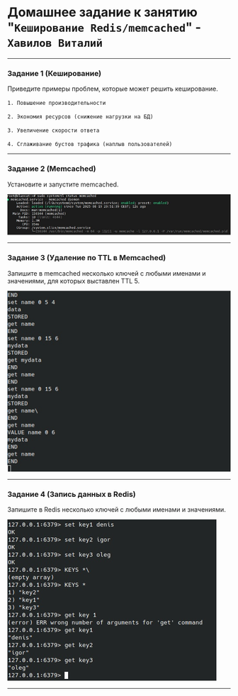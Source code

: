 # Домашнее задание к занятию "`Кеширование Redis/memcached`" - `Хавилов Виталий`

---

### Задание 1 (Кеширование)

Приведите примеры проблем, которые может решить кеширование.

`1. Повышение производительности`

`2. Экономия ресурсов (снижение нагрузки на БД)`

`3. Увеличение скорости ответа`

`4. Сглаживание бустов трафика (наплыв пользователей)`


---

### Задание 2 (Memcached)

Установите и запустите memcached.

![Задание 2](https://raw.githubusercontent.com/thereal669/netology-redis-memcached/main/pics/task2_memcached_install.jpg)

---

### Задание 3 (Удаление по TTL в Memcached)

Запишите в memcached несколько ключей с любыми именами и значениями, для которых выставлен TTL 5.

![Задание 3](https://raw.githubusercontent.com/thereal669/netology-redis-memcached/main/pics/task3_ttl.jpg)

---


### Задание 4 (Запись данных в Redis)

Запишите в Redis несколько ключей с любыми именами и значениями.

![Задание 4](https://raw.githubusercontent.com/thereal669/netology-redis-memcached/main/pics/task4_redis.jpg)

---